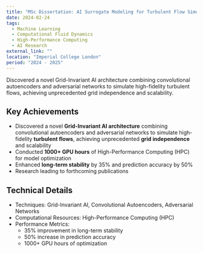 ```yaml
---
title: "MSc Dissertation: AI Surrogate Modeling for Turbulent Flow Simulations"
date: 2024-02-24
tags:
  - Machine Learning
  - Computational Fluid Dynamics
  - High-Performance Computing
  - AI Research
external_link: ""
location: "Imperial College London"
period: "2024 - 2025"
---
```


Discovered a novel Grid-Invariant AI architecture combining convolutional autoencoders and adversarial networks to simulate high-fidelity turbulent flows, achieving unprecedented grid independence and scalability.

<!--more-->

## Key Achievements
- Discovered a novel **Grid-Invariant AI architecture** combining convolutional autoencoders and adversarial networks to simulate high-fidelity **turbulent flows**, achieving unprecedented **grid independence** and scalability
- Conducted **1000+ GPU hours** of High-Performance Computing (HPC) for model optimization
- Enhanced **long-term stability** by 35% and prediction accuracy by 50%
- Research leading to forthcoming publications

## Technical Details
- Techniques: Grid-Invariant AI, Convolutional Autoencoders, Adversarial Networks
- Computational Resources: High-Performance Computing (HPC)
- Performance Metrics: 
  - 35% improvement in long-term stability
  - 50% increase in prediction accuracy
  - 1000+ GPU hours of optimization
